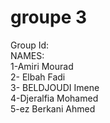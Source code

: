 # groupe 3
Group Id: <br>
NAMES:<br>
1-Amiri Mourad<br>
2- Elbah Fadi <br>
3- BELDJOUDI Imene <br>
4-Djeralfia Mohamed<br>
5-ez Berkani Ahmed<br>
